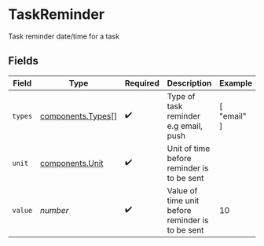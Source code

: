 # TaskReminder

Task reminder date/time for a task


## Fields

| Field                                                  | Type                                                   | Required                                               | Description                                            | Example                                                |
| ------------------------------------------------------ | ------------------------------------------------------ | ------------------------------------------------------ | ------------------------------------------------------ | ------------------------------------------------------ |
| `types`                                                | [components.Types](../../models/components/types.md)[] | :heavy_check_mark:                                     | Type of task reminder e.g email, push                  | [<br/>"email"<br/>]                                    |
| `unit`                                                 | [components.Unit](../../models/components/unit.md)     | :heavy_check_mark:                                     | Unit of time before reminder is to be sent             |                                                        |
| `value`                                                | *number*                                               | :heavy_check_mark:                                     | Value of time unit before reminder is to be sent       | 10                                                     |